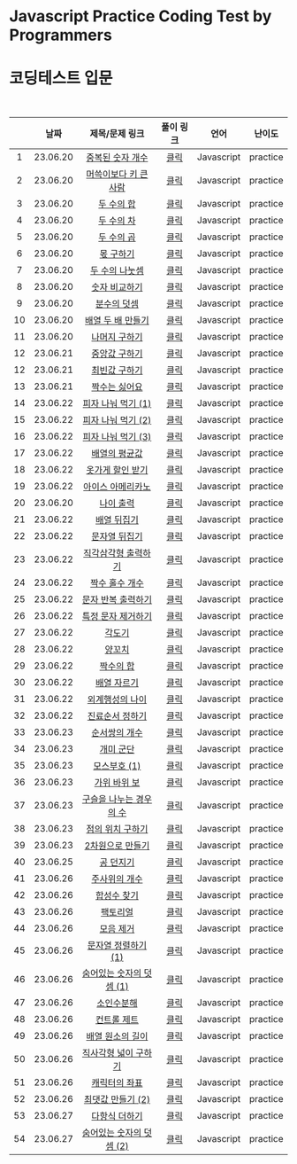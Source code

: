 # Javascript Practice Coding Test by Programmers
# 코딩테스트 입문

<br>

||날짜|제목/문제 링크|풀이 링크|언어|난이도|
|:---:|:---:|:---:|:---:|:---:|:---:|
|1|23.06.20|[중복된 숫자 개수](https://school.programmers.co.kr/learn/courses/30/lessons/120583?language=javascript)|[클릭](./solution/count_duplicate_number.js)|Javascript|practice|
|2|23.06.20|[머쓱이보다 키 큰 사람](https://school.programmers.co.kr/learn/courses/30/lessons/120585?language=javascript)|[클릭](./solution/high_height.js)|Javascript|practice|
|3|23.06.20|[두 수의 합](https://school.programmers.co.kr/learn/courses/30/lessons/120802?language=javascript)|[클릭](./solution/add.js)|Javascript|practice|
|4|23.06.20|[두 수의 차](https://school.programmers.co.kr/learn/courses/30/lessons/120803?language=javascript)|[클릭](./solution/subtract.js)|Javascript|practice|
|5|23.06.20|[두 수의 곱](https://school.programmers.co.kr/learn/courses/30/lessons/120804?language=javascript)|[클릭](./solution/multiply.js)|Javascript|practice|
|6|23.06.20|[몫 구하기](https://school.programmers.co.kr/learn/courses/30/lessons/120805?language=javascript)|[클릭](./solution/quotient.js)|Javascript|practice|
|7|23.06.20|[두 수의 나눗셈](https://school.programmers.co.kr/learn/courses/30/lessons/120806?language=javascript)|[클릭](./solution/divide.js)|Javascript|practice|
|8|23.06.20|[숫자 비교하기](https://school.programmers.co.kr/learn/courses/30/lessons/120807?language=javascript)|[클릭](./solution/compare_number.js)|Javascript|practice|
|9|23.06.20|[분수의 덧셈](https://school.programmers.co.kr/learn/courses/30/lessons/120808?language=javascript)|[클릭](./solution/addition_of_fraction.js)|Javascript|practice|
|10|23.06.20|[배열 두 배 만들기](https://school.programmers.co.kr/learn/courses/30/lessons/120809?language=javascript)|[클릭](./solution/create_array_2x.js)|Javascript|practice|
|11|23.06.20|[나머지 구하기](https://school.programmers.co.kr/learn/courses/30/lessons/120810?language=javascript)|[클릭](./solution/remainder.js)|Javascript|practice|
|12|23.06.21|[중앙값 구하기](https://school.programmers.co.kr/learn/courses/30/lessons/120811?language=javascript)|[클릭](./solution/median.js)|Javascript|practice|
|12|23.06.21|[최빈값 구하기](https://school.programmers.co.kr/learn/courses/30/lessons/120812?language=javascript)|[클릭](./solution/median.js)|Javascript|practice|
|13|23.06.21|[짝수는 싫어요](https://school.programmers.co.kr/learn/courses/30/lessons/120813?language=javascript)|[클릭](./solution/hate_even.js)|Javascript|practice|
|14|23.06.22|[피자 나눠 먹기 (1)](https://school.programmers.co.kr/learn/courses/30/lessons/120814?language=javascript)|[클릭](./solution/share_pizza1.js)|Javascript|practice|
|15|23.06.22|[피자 나눠 먹기 (2)](https://school.programmers.co.kr/learn/courses/30/lessons/120815?language=javascript)|[클릭](./solution/share_pizza2.js)|Javascript|practice|
|16|23.06.22|[피자 나눠 먹기 (3)](https://school.programmers.co.kr/learn/courses/30/lessons/120816?language=javascript)|[클릭](./solution/share_pizza3.js)|Javascript|practice|
|17|23.06.22|[배열의 평균값](https://school.programmers.co.kr/learn/courses/30/lessons/120817?language=javascript)|[클릭](./solution/array_average.js)|Javascript|practice|
|18|23.06.22|[옷가게 할인 받기](https://school.programmers.co.kr/learn/courses/30/lessons/120818?language=javascript)|[클릭](./solution/discount_shop.js)|Javascript|practice|
|19|23.06.22|[아이스 아메리카노](https://school.programmers.co.kr/learn/courses/30/lessons/120819?language=javascript)|[클릭](./solution/ice_americano.js)|Javascript|practice|
|20|23.06.20|[나이 출력](https://school.programmers.co.kr/learn/courses/30/lessons/120820?language=javascript)|[클릭](./solution/print_age.js)|Javascript|practice|
|21|23.06.22|[배열 뒤집기](https://school.programmers.co.kr/learn/courses/30/lessons/120821?language=javascript)|[클릭](./solution/reverse_array.js)|Javascript|practice|
|22|23.06.22|[문자열 뒤집기](https://school.programmers.co.kr/learn/courses/30/lessons/120822?language=javascript)|[클릭](./solution/reverse_string.js)|Javascript|practice|
|23|23.06.22|[직각삼각형 출력하기](https://school.programmers.co.kr/learn/courses/30/lessons/120823?language=javascript)|[클릭](./solution/print_right_triangle.js)|Javascript|practice|
|24|23.06.22|[짝수 홀수 개수](https://school.programmers.co.kr/learn/courses/30/lessons/120824?language=javascript)|[클릭](./solution/count_even_odd.js)|Javascript|practice|
|25|23.06.22|[문자 반복 출력하기](https://school.programmers.co.kr/learn/courses/30/lessons/120825?language=javascript)|[클릭](./solution/print_repeat_string.js)|Javascript|practice|
|26|23.06.22|[특정 문자 제거하기](https://school.programmers.co.kr/learn/courses/30/lessons/120826?language=javascript)|[클릭](./solution/delete_special_character.js)|Javascript|practice|
|27|23.06.22|[각도기](https://school.programmers.co.kr/learn/courses/30/lessons/120826?language=javascript)|[클릭](./solution/protractor.js)|Javascript|practice|
|28|23.06.22|[양꼬치](https://school.programmers.co.kr/learn/courses/30/lessons/120830?language=javascript)|[클릭](./solution/lamb_skewers.js)|Javascript|practice|
|29|23.06.22|[짝수의 합](https://school.programmers.co.kr/learn/courses/30/lessons/120831?language=javascript)|[클릭](./solution/sum_even.js)|Javascript|practice|
|30|23.06.22|[배열 자르기](https://school.programmers.co.kr/learn/courses/30/lessons/120833?language=javascript)|[클릭](./solution/slice_array.js)|Javascript|practice|
|31|23.06.22|[외계행성의 나이](https://school.programmers.co.kr/learn/courses/30/lessons/120834?language=javascript)|[클릭](./solution/alien_planet_age.js)|Javascript|practice|
|32|23.06.22|[진료순서 정하기](https://school.programmers.co.kr/learn/courses/30/lessons/120835?language=javascript)|[클릭](./solution/treat_order.js)|Javascript|practice|
|33|23.06.23|[순서쌍의 개수](https://school.programmers.co.kr/learn/courses/30/lessons/120836?language=javascript)|[클릭](./solution/ordered_pair.js)|Javascript|practice|
|34|23.06.23|[개미 군단](https://school.programmers.co.kr/learn/courses/30/lessons/120837?language=javascript)|[클릭](./solution/ant_corps.js)|Javascript|practice|
|35|23.06.23|[모스부호 (1)](https://school.programmers.co.kr/learn/courses/30/lessons/120838?language=javascript)|[클릭](./solution/morse1.js)|Javascript|practice|
|36|23.06.23|[가위 바위 보](https://school.programmers.co.kr/learn/courses/30/lessons/120839?language=javascript)|[클릭](./solution/rock_scissors_paper.js)|Javascript|practice|
|37|23.06.23|[구슬을 나누는 경우의 수](https://school.programmers.co.kr/learn/courses/30/lessons/120840?language=javascript)|[클릭](./solution/share_balls.js)|Javascript|practice|
|38|23.06.23|[점의 위치 구하기](https://school.programmers.co.kr/learn/courses/30/lessons/120841?language=javascript)|[클릭](./solution/point_location.js)|Javascript|practice|
|39|23.06.23|[2차원으로 만들기](https://school.programmers.co.kr/learn/courses/30/lessons/120842?language=javascript)|[클릭](./solution/create_2d_array.js)|Javascript|practice|
|40|23.06.25|[공 던지기](https://school.programmers.co.kr/learn/courses/30/lessons/120843?language=javascript)|[클릭](./solution/throw_ball.js)|Javascript|practice|
|41|23.06.26|[주사위의 개수](https://school.programmers.co.kr/learn/courses/30/lessons/120845?language=javascript)|[클릭](./solution/count_dice.js)|Javascript|practice|
|42|23.06.26|[합성수 찾기](https://school.programmers.co.kr/learn/courses/30/lessons/120846?language=javascript)|[클릭](./solution/find_composite_number.js)|Javascript|practice|
|43|23.06.26|[팩토리얼](https://school.programmers.co.kr/learn/courses/30/lessons/120848?language=javascript)|[클릭](./solution/factorial.js)|Javascript|practice|
|44|23.06.26|[모음 제거](https://school.programmers.co.kr/learn/courses/30/lessons/120849?language=javascript)|[클릭](./solution/remove_vowels.js)|Javascript|practice|
|45|23.06.26|[문자열 정렬하기 (1)](https://school.programmers.co.kr/learn/courses/30/lessons/120850?language=javascript)|[클릭](./solution/sort_string.js)|Javascript|practice|
|46|23.06.26|[숨어있는 숫자의 덧셈 (1)](https://school.programmers.co.kr/learn/courses/30/lessons/120851?language=javascript)|[클릭](./solution/sum_hide_number1.js)|Javascript|practice|
|47|23.06.26|[소인수분해](https://school.programmers.co.kr/learn/courses/30/lessons/120852?language=javascript)|[클릭](./solution/prime_factorization.js)|Javascript|practice|
|48|23.06.26|[컨트롤 제트](https://school.programmers.co.kr/learn/courses/30/lessons/120853?language=javascript)|[클릭](./solution/control_z.js)|Javascript|practice|
|49|23.06.26|[배열 원소의 길이](https://school.programmers.co.kr/learn/courses/30/lessons/120854?language=javascript)|[클릭](./solution/array_length.js)|Javascript|practice|
|50|23.06.26|[직사각형 넓이 구하기](https://school.programmers.co.kr/learn/courses/30/lessons/120860?language=javascript)|[클릭](./solution/rectangular_area.js)|Javascript|practice|
|51|23.06.26|[캐릭터의 좌표](https://school.programmers.co.kr/learn/courses/30/lessons/120861?language=javascript)|[클릭](./solution/character_coordinate.js)|Javascript|practice|
|52|23.06.26|[최댓값 만들기 (2)](https://school.programmers.co.kr/learn/courses/30/lessons/120862?language=javascript)|[클릭](./solution/maximum2.js)|Javascript|practice|
|53|23.06.27|[다항식 더하기](https://school.programmers.co.kr/learn/courses/30/lessons/120863?language=javascript)|[클릭](./solution/add_polynomial.js)|Javascript|practice|
|54|23.06.27|[숨어있는 숫자의 덧셈 (2)](https://school.programmers.co.kr/learn/courses/30/lessons/120864?language=javascript)|[클릭](./solution/sum_hide_number2.js)|Javascript|practice|








